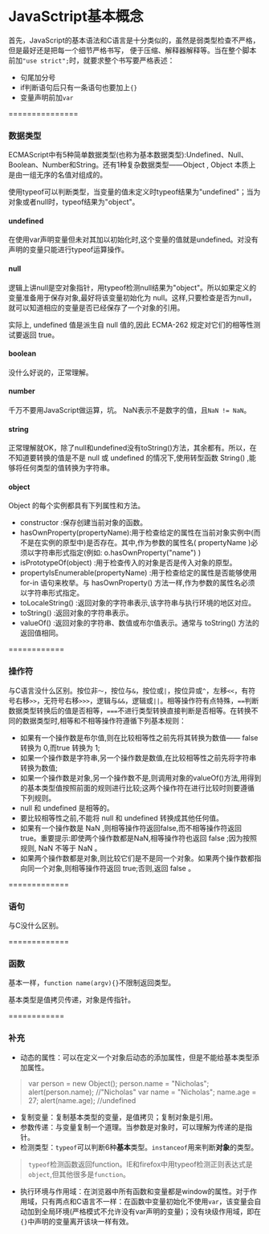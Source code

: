 JavaSctript基本概念
======================
首先，JavaScript的基本语法和C语言是十分类似的，虽然是弱类型检查不严格，但是最好还是把每一个细节严格书写，
便于压缩、解释器解释等。当在整个脚本前加`"use strict";`时，就要求整个书写要严格表述：
* 句尾加分号
* if判断语句后只有一条语句也要加上`{}`
* 变量声明前加`var`

===============

### 数据类型
ECMAScript中有5种简单数据类型(也称为基本数据类型):Undefined、Null、Boolean、Number和String。还有1种复杂数据类型——Object , Object 本质上是由一组无序的名值对组成的。

使用typeof可以判断类型，当变量的值未定义时typeof结果为"undefined"；当为对象或者null时，typeof结果为"object"。

#### undefined
在使用var声明变量但未对其加以初始化时,这个变量的值就是undefined。对没有声明的变量只能进行typeof运算操作。

#### null
逻辑上讲null是空对象指针，用typeof检测null结果为"object"。所以如果定义的变量准备用于保存对象,最好将该变量初始化为 null。这样,只要检查是否为null，就可以知道相应的变量是否已经保存了一个对象的引用。

实际上, undefined 值是派生自 null 值的,因此 ECMA-262 规定对它们的相等性测试要返回 true。

#### boolean
没什么好说的，正常理解。

#### number
千万不要用JavaScript做运算，坑。
NaN表示不是数字的值，且`NaN != NaN`。

#### string
正常理解就OK，除了null和undefined没有toString()方法，其余都有。所以，在不知道要转换的值是不是 null 或 undefined 的情况下,使用转型函数 String() ,能够将任何类型的值转换为字符串。

#### object
Object 的每个实例都具有下列属性和方法。
* constructor :保存创建当前对象的函数。
* hasOwnProperty(propertyName):用于检查给定的属性在当前对象实例中(而不是在实例的原型中)是否存在。其中,作为参数的属性名( propertyName )必须以字符串形式指定(例如: o.hasOwnProperty("name") )
* isPrototypeOf(object) :用于检查传入的对象是否是传入对象的原型。
* propertyIsEnumerable(propertyName) :用于检查给定的属性是否能够使用 for-in 语句来枚举。与 hasOwnProperty() 方法一样,作为参数的属性名必须以字符串形式指定。
* toLocaleString() :返回对象的字符串表示,该字符串与执行环境的地区对应。
* toString() :返回对象的字符串表示。
* valueOf() :返回对象的字符串、数值或布尔值表示。通常与 toString() 方法的返回值相同。

============

### 操作符
与C语言没什么区别。按位非`～`，按位与`&`，按位或`|`，按位异或`^`，左移`<<`，有符号右移`>>`，无符号右移`>>>`，逻辑与`&&`，逻辑或`||`。相等操作符有点特殊，`==`判断数据类型转换后的值是否相等，`===`不进行类型转换直接判断是否相等。在转换不同的数据类型时,相等和不相等操作符遵循下列基本规则：
* 如果有一个操作数是布尔值,则在比较相等性之前先将其转换为数值—— false 转换为 0,而true 转换为 1;
* 如果一个操作数是字符串,另一个操作数是数值,在比较相等性之前先将字符串转换为数值;
* 如果一个操作数是对象,另一个操作数不是,则调用对象的valueOf()方法,用得到的基本类型值按照前面的规则进行比较;这两个操作符在进行比较时则要遵循下列规则。
* null 和 undefined 是相等的。
* 要比较相等性之前,不能将 null 和 undefined 转换成其他任何值。
* 如果有一个操作数是 NaN ,则相等操作符返回false,而不相等操作符返回true。重要提示:即使两个操作数都是NaN,相等操作符也返回 false ;因为按照规则, NaN 不等于 NaN 。
* 如果两个操作数都是对象,则比较它们是不是同一个对象。如果两个操作数都指向同一个对象,则相等操作符返回 true;否则,返回 false 。

=============

### 语句
与C没什么区别。

=============

### 函数
基本一样，`function name(argv){}`不限制返回类型。

基本类型是值拷贝传递，对象是传指针。

============

### 补充
* 动态的属性：可以在定义一个对象后动态的添加属性，但是不能给基本类型添加属性。
> var person = new Object();
  person.name = "Nicholas";
  alert(person.name); //"Nicholas"
> var name = "Nicholas";
  name.age = 27;
  alert(name.age); //undefined
* 复制变量：复制基本类型的变量，是值拷贝；复制对象是引用。
* 参数传递：与变量复制一个道理。当参数是对象时，可以理解为传递的是指针。
* 检测类型：`typeof`可以判断6种**基本**类型。`instanceof`用来判断**对象**的类型。
> `typeof`检测函数返回function。IE和firefox中用typeof检测正则表达式是`object`,但其他很多是`function`。
* 执行环境与作用域：在浏览器中所有函数和变量都是window的属性。对于作用域，只有两点和C语言不一样：在函数中变量初始化不使用`var`，该变量会自动加到全局环境(严格模式不允许没有var声明的变量)；没有块级作用域，即在`{}`中声明的变量离开该块一样有效。
